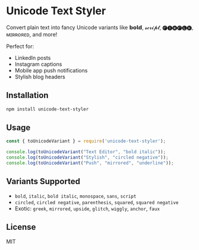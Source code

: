 # Unicode Text Styler

Convert plain text into fancy Unicode variants like 𝗯𝗼𝗹𝗱, 𝓼𝓬𝓻𝓲𝓹𝓽, 🅒🅘🅡🅒🅛🅔, ᴍɪʀʀᴏʀᴇᴅ, and more!

Perfect for:
- LinkedIn posts
- Instagram captions
- Mobile app push notifications
- Stylish blog headers

## Installation

```bash
npm install unicode-text-styler
```

## Usage

```js
const { toUnicodeVariant } = require('unicode-text-styler');

console.log(toUnicodeVariant("Text Editor", "bold italic"));
console.log(toUnicodeVariant("Stylish", "circled negative"));
console.log(toUnicodeVariant("Push", "mirrored", "underline"));
```

## Variants Supported
- `bold`, `italic`, `bold italic`, `monospace`, `sans`, `script`
- `circled`, `circled negative`, `parenthesis`, `squared`, `squared negative`
- Exotic: `greek`, `mirrored`, `upside`, `glitch`, `wiggly`, `anchor`, `faux`

## License
MIT
